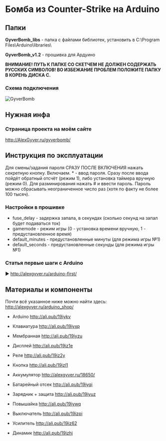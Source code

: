 # Бомба из Counter-Strike на Arduino

## Папки

**GyverBomb_libs** - папка с файлами библиотек, установить в C:\Program Files\Arduino\libraries\
  
**GyverBomb_v1.2** - прошивка для Ардуино

**ВНИМАНИЕ! ПУТЬ К ПАПКЕ СО СКЕТЧЕМ НЕ ДОЛЖЕН СОДЕРЖАТЬ РУССКИХ СИМВОЛОВ!
ВО ИЗБЕЖАНИЕ ПРОБЛЕМ ПОЛОЖИТЕ ПАПКУ В КОРЕНЬ ДИСКА С.**

### Схема подключения
![GyverBomb](https://github.com/AlexGyver/GyverBomb/blob/master/scheme.jpg)

## Нужная инфа
### Страница проекта на моём сайте
http://AlexGyver.ru/gyverbomb/

##  Инструкция по эксплуатации
Для смены/задания пароля СРАЗУ ПОСЛЕ ВКЛЮЧЕНИЯ нажать секретную кнопку. Включаем. * - ввод пароля. 
Сразу после ввода пойдёт обратный отсчёт (режим 1), либо установка таймера вручную (режим 0).
Для разминирования нажать # и ввести пароль. Пароль можно сбрасывать неограниченное число раз (хотя по факту не более 100 тысяч).

### Настройки в прошивке
* fuse_delay - задержка запала, в секундах (сколько секунд на запал будет подаваться ток)
* gamemode - режим игры (0 - установка времени вручную, 1 - предустановленное время)
* default_minutes - предустановленные минуты (для режима игры №1)
* default_seconds - предустановленные секунды (для режима игры №1)

### Статья первые шаги с Arduino
► http://alexgyver.ru/arduino-first/

##  Материалы и компоненты
Почти всё указанное ниже можно найти здесь:  
http://alexgyver.ru/arduino_shop/

* Arduino http://ali.pub/19iykv
* Клавиатура http://ali.pub/19iyxp
* Мембранная http://ali.pub/19iyzu
* Дисплей http://ali.pub/19iz1e
* Реле http://ali.pub/19iz2y
* Кнопка http://ali.pub/19izl1  

* Аккумулятор http://alexgyver.ru/18650/
* Батарейный отсек http://ali.pub/19iyqi
* Зарядник + защита http://ali.pub/19iyuz
* Повышайка http://ali.pub/19iywq
* Выключатель http://ali.pub/19izpi  

* Усилитель http://ali.pub/19iz62
* Динамик http://ali.pub/19izhj
